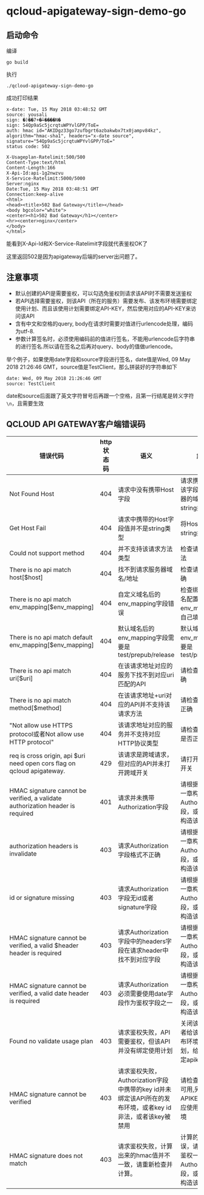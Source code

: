 # qcloud-apigateway-sign-demo-go

## 启动命令

编译

`go build`

执行

`./qcloud-apigateway-sign-demo-go`

成功打印结果

```
x-date: Tue, 15 May 2018 03:48:52 GMT
source: yousali
sign: �)��7+�ۖ=����N�
sign: 54Qp9aSc5jcrqtuWPYvlGPP/ToE=
auth: hmac id="AKIDgz33go7zufbgrt6azbakwbx7tx0jampv84kz", algorithm="hmac-sha1", headers="x-date source", signature="54Qp9aSc5jcrqtuWPYvlGPP/ToE="
status code: 502

X-Usageplan-Ratelimit:500/500
Content-Type:text/html
Content-Length:166
X-Api-Id:api-1g2nwzvu
X-Service-Ratelimit:5000/5000
Server:nginx
Date:Tue, 15 May 2018 03:48:51 GMT
Connection:keep-alive
<html>
<head><title>502 Bad Gateway</title></head>
<body bgcolor="white">
<center><h1>502 Bad Gateway</h1></center>
<hr><center>nginx</center>
</body>
</html>
```

能看到X-Api-Id和X-Service-Ratelimit字段就代表鉴权OK了

这里返回502是因为apigateway后端的server出问题了。

## 注意事项

- 默认创建的API是需要鉴权，可以勾选免鉴权则请求该API时不需要发送鉴权
- 若API选择需要鉴权，则该API（所在的服务）需要发布、该发布环境需要绑定使用计划、而且该使用计划需要绑定API-KEY，然后使用对应的API-KEY来访问该API
- 含有中文和空格的query, body在请求时需要对值进行urlencode处理，编码为utf-8.
- 参数计算签名时，必须使用编码前的值进行签名，不能用urlencode后字符串的进行签名.所以请在签名之后再对query、body的值做urlencode。

举个例子，如果使用date字段和source字段进行签名，date值是Wed, 09 May 2018 21:26:46 GMT，source值是TestClient，那么拼装好的字符串如下

```
date: Wed, 09 May 2018 21:26:46 GMT
source: TestClient
```

date和source后面跟了英文字符冒号后再跟一个空格，且第一行结尾是转义字符`\n`，且需要生效

## QCLOUD API GATEWAY客户端错误码
|错误代码|http状态码|语义|解决方案|
|--|---|---|---|
|Not Found Host|404	|请求中没有携带Host字段	|请求携带host字段，该字段值需要填服务器的域名，且为string类型|
|Get Host Fail|404|请求中携带的Host字段值并不是string类型|将Host字段值改为string类型|
|Could not support method|404|并不支持该请求方法类型|检查请求方法是否合法|
|There is no api match host[$host]|404|找不到请求服务器域名/地址|检查请求地址是否正确|
|There is no api match env_mapping[$env_mapping]|404|自定义域名后的env_mapping字段错误|检查绑定的自定义域名配置的env_mapping是否与自己填写的一致|
|There is no api match default env_mapping[$env_mapping]|404|默认域名后的env_mapping字段需要是test/prepub/release|默认域名后的env_mapping字段需要是test/prepub/release|
|There is no api match uri[$uri]|404|在该请求地址对应的服务下找不到对应uri匹配的API|请检查uri填写是否正确|
|There is no api match method[$method]|404|在该请求地址+uri对应的API并不支持该请求方法|请检查请求方法是否正确|
|"Not allow use HTTPS protocol或者Not allow use HTTP protocol"|404|该请求地址对应的服务并不支持对应HTTP协议类型|请检查请求协议类型是否正确|
|req is cross origin, api $uri need open cors flag on qcloud apigateway.|429|该请求是跨域请求，但对应的API并未打开跨域开关|请打开该API的跨域开关|
|HMAC signature cannot be verified, a validate authorization header is required|401|请求并未携带Authorization字段|请根据文档API鉴权一章构造Authorization字段，或者参照demo构造该字段|
|authorization headers is invalidate|403|请求Authorization字段格式不正确|请根据文档API鉴权一章构造Authorization字段，或者参照demo构造该字段|
|id or signature missing|403|请求Authorization字段无id或者signature字段|请根据文档API鉴权一章构造Authorization字段，或者参照demo构造该字段|
|HMAC signature cannot be verified, a valid $header header is required|403|请求Authorization字段中的headers字段在请求header中找不到对应字段	|请根据文档API鉴权一章构造Authorization字段，或者参照demo构造该字段|
|HMAC signature cannot be verified, a valid date header is required|403|请求Authorization必须需要使用date字段作为鉴权字段之一|请根据文档API鉴权一章构造Authorization字段，或者参照demo构造该字段|
|Found no validate usage plan|403|请求鉴权失败，API需要鉴权，但该API并没有绑定使用计划|关闭该API的鉴权或者给该API所在的发布环境绑定使用计划，给该使用计划绑定apikey|
|HMAC signature cannot be verified|403|请求鉴权失败，Authorization字段中携带的key id并未绑定该API所在的发布环境，或者key id非法，或者该key被禁用|请检查该APIkey是否可用,另外，检查该APIKEY是否绑定对应使用计划/发布环境|
|HMAC signature does not match|403|请求鉴权失败，计算出来的hmac值并不一致，请重新检查并计算。|计算的hmac值错误，请根据文档API鉴权一章构造Authorization字段，或者参照demo构造该字段|
